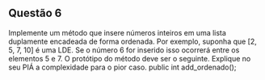 ## Questão 6

Implemente um método que insere números inteiros em uma lista duplamente encadeada de forma ordenada. Por exemplo, suponha que [2, 5, 7, 10] é uma LDE. Se o número 6 for inserido isso ocorrerá entre os elementos 5 e 7. O protótipo do método deve ser o seguinte. Explique no seu PIÁ a complexidade para o pior caso. 
public int add_ordenado();
